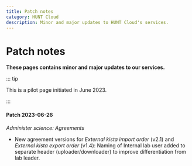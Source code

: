 ```yaml
---
title: Patch notes
category: HUNT Cloud
description: Minor and major updates to HUNT Cloud's services.
---
```


# Patch notes

**These pages contains minor and major updates to our services.**

::: tip

This is a pilot page initiated in June 2023.

:::

#### Patch 2023-06-26

*Administer science: Agreements* 

* New agreement versions for *External kista import order* (v2.1) and *External kista export order* (v1.4): Naming of Internal lab user added to separate header (uploader/downloader) to improve differentiation from lab leader.


